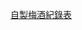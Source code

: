 
[自製梅酒紀錄表](https://docs.google.com/spreadsheets/d/1xNUemjR3F-cMW5c4naIEt3nqrrKQEZvLMpD-jFT-beA/edit?usp=sharing)